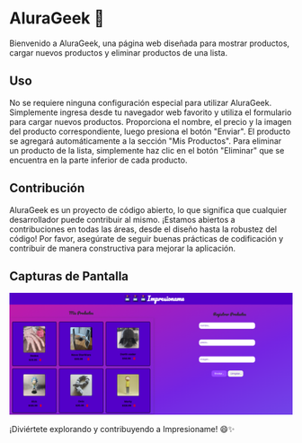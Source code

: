 # AluraGeek 🚀

Bienvenido a AluraGeek, una página web diseñada para mostrar productos, cargar nuevos productos y eliminar productos de una lista.

## Uso

No se requiere ninguna configuración especial para utilizar AluraGeek. Simplemente ingresa desde tu navegador web favorito y utiliza el formulario para cargar nuevos productos. Proporciona el nombre, el precio y la imagen del producto correspondiente, luego presiona el botón "Enviar". El producto se agregará automáticamente a la sección "Mis Productos". Para eliminar un producto de la lista, simplemente haz clic en el botón "Eliminar" que se encuentra en la parte inferior de cada producto.

## Contribución

AluraGeek es un proyecto de código abierto, lo que significa que cualquier desarrollador puede contribuir al mismo. ¡Estamos abiertos a contribuciones en todas las áreas, desde el diseño hasta la robustez del código! Por favor, asegúrate de seguir buenas prácticas de codificación y contribuir de manera constructiva para mejorar la aplicación.

## Capturas de Pantalla

![Ejemplo de Impresioname](assets/captura_pantalla.png)



¡Diviértete explorando y contribuyendo a Impresioname! 😄✨

